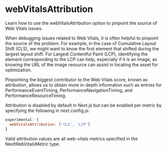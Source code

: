 # webVitalsAttribution

Learn how to use the webVitalsAttribution option to pinpoint the source of Web Vitals issues.

When debugging issues related to Web Vitals, it is often helpful to pinpoint the source of the problem. For example, in the case of Cumulative Layout Shift (CLS), we might want to know the first element that shifted during the largest layout shift. For Largest Contentful Paint (LCP), identifying the element corresponding to the LCP can help, especially if it is an image, as knowing the URL of the image resource can assist in locating the asset for optimization.

Pinpointing the biggest contributor to the Web Vitals score, known as attribution, allows us to obtain more in-depth information such as entries for PerformanceEventTiming, PerformanceNavigationTiming, and PerformanceResourceTiming.

Attribution is disabled by default in Next.js but can be enabled per metric by specifying the following in next.config.js:

```js
experimental: {
  webVitalsAttribution: ['CLS', 'LCP']
}
```

Valid attribution values are all web-vitals metrics specified in the NextWebVitalsMetric type.